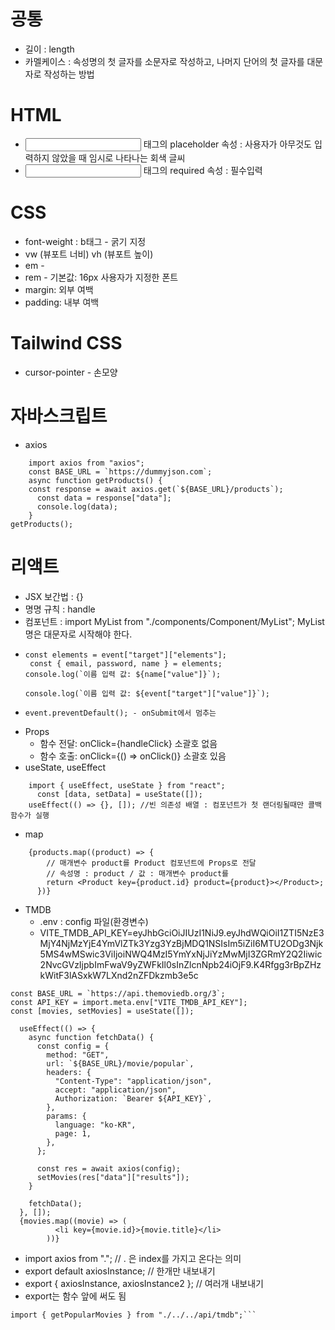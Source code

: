 # 공통

- 길이 : length
- 카멜케이스 : 속성명의 첫 글자를 소문자로 작성하고, 나머지 단어의 첫 글자를 대문자로 작성하는 방법

# HTML

- <input> 태그의 placeholder 속성 : 사용자가 아무것도 입력하지 않았을 때 임시로 나타나는 회색 글씨
- <input> 태그의 required 속성 : 필수입력

# CSS

- font-weight : b태그 - 굵기 지정
- vw (뷰포트 너비) vh (뷰포트 높이)
- em -
- rem - 기본값: 16px 사용자가 지정한 폰트
- margin: 외부 여백
- padding: 내부 여백

# Tailwind CSS
- cursor-pointer - 손모양
# 자바스크립트
 
 - axios
``` 
	import axios from "axios";
	const BASE_URL = `https://dummyjson.com`;
	async function getProducts() {
	const response = await axios.get(`${BASE_URL}/products`);
      const data = response["data"];
      console.log(data);
    }
getProducts();
```

# 리액트

- JSX 보간법 : {}
- 명명 규칙 : handle
- 컴포넌트 : import MyList from "./components/Component/MyList"; MyList명은 대문자로 시작해야 한다.
- ```event 함수에서 value 값
  const elements = event["target"]["elements"];
   const { email, password, name } = elements;
  console.log(`이름 입력 값: ${name["value"]}`);
  ```
  ``` console.log(`이름 입력 값: ${event["target"]["value"]}`);  ```
-     event.preventDefault(); - onSubmit에서 멈추는
- Props
  - 함수 전달: onClick={handleClick} 소괄호 없음
  - 함수 호출: onClick={() => onClick()} 소괄호 있음
- useState, useEffect
```
	import { useEffect, useState } from "react";
	  const [data, setData] = useState([]); 
	useEffect(() => {}, []); //빈 의존성 배열 : 컴포넌트가 첫 랜더링될때만 콜백함수가 실행
```
- map
```
	{products.map((product) => {
        // 매개변수 product를 Product 컴포넌트에 Props로 전달
        // 속성명 : product / 값 : 매개변수 product를
        return <Product key={product.id} product={product}></Product>;
      })}
```
- TMDB 
	- .env : config 파일(환경변수)
	- VITE_TMDB_API_KEY=eyJhbGciOiJIUzI1NiJ9.eyJhdWQiOiI1ZTI5NzE3MjY4NjMzYjE4YmVlZTk3Yzg3YzBjMDQ1NSIsIm5iZiI6MTU2ODg3Njk5MS4wMSwic3ViIjoiNWQ4MzI5YmYxNjJiYzMwMjI3ZGRmY2Q2Iiwic2NvcGVzIjpbImFwaV9yZWFkIl0sInZlcnNpb24iOjF9.K4Rfgg3rBpZHzkWitF3lASxkW7LXnd2nZFDkzmb3e5c
```
const BASE_URL = `https://api.themoviedb.org/3`;
const API_KEY = import.meta.env["VITE_TMDB_API_KEY"];
const [movies, setMovies] = useState([]);

  useEffect(() => {
    async function fetchData() {
      const config = {
        method: "GET",
        url: `${BASE_URL}/movie/popular`,
        headers: {
          "Content-Type": "application/json",
          accept: "application/json",
          Authorization: `Bearer ${API_KEY}`,
        },
        params: {
          language: "ko-KR",
          page: 1,
        },
      };

      const res = await axios(config);
      setMovies(res["data"]["results"]);
    }

    fetchData();
  }, []);
  {movies.map((movie) => (
          <li key={movie.id}>{movie.title}</li>
        ))}
  ```
  - import axios from "."; // . 은 index를 가지고 온다는 의미
  - export default axiosInstance;		// 한개만 내보내기
  - export { axiosInstance, axiosInstance2 };	// 여러개 내보내기
  - export는 함수 앞에 써도 됨
  ```export async function getPopularMovies() {}
  import { getPopularMovies } from "./../../api/tmdb";```
